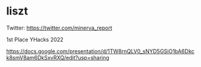 # liszt

Twitter: https://twitter.com/minerva_report

1st Place YHacks 2022

https://docs.google.com/presentation/d/1TW8rnQLV0_sNYD5GSiO1bA6Dkck8smV8am6DkSxvRXQ/edit?usp=sharing
